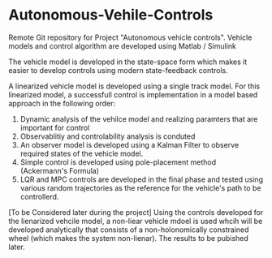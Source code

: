 # Autonomous-Vehile-Controls
Remote Git repository for Project "Autonomous vehicle controls". 
Vehicle models and control algorithm are developed using Matlab / Simulink

The vehicle model is developed in the state-space form which makes it easier to develop controls using modern state-feedback controls.

A linearized vehicle model is developed using a single track model. For this linearized model, a successfull control is implementation in a model based approach in the following order:
1. Dynamic analysis of the vehilce model and realizing paramters that are important for control
2. Observablitiy and controlability analysis is conduted
3. An observer model is developed using a Kalman Filter to observe required states of the vehicle model.
4. Simple control is developed using pole-placement method (Ackermann's Formula)
5. LQR and MPC controls are developed in the final phase and tested using various random trajectories as the reference for the vehicle's path to be controllerd.

[To be Considered later during the project]
Using the controls developed for the lienarized vehcile model, a non-liear vehicle mdoel is used whcih will be developed analytically that consists of a non-holonomically constrained wheel (which makes the system non-lienar). The results to be pubished later.
